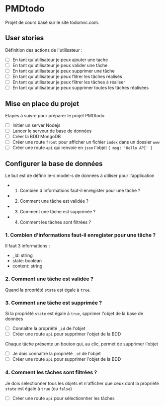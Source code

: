 # PMDtodo
Projet de cours basé sur le site todomvc.com.

## User stories
Définition des actions de l'utilisateur :
- [ ] En tant qu'utilisateur je peux ajouter une tache
- [ ] En tant qu'utilisateur je peux valider une tâche
- [ ] En tant qu'utilisateur je peux supprimer une tâche
- [ ] En tant qu'utilisateur je peux flitrer les tâches réalisés
- [ ] En tant qu'utilisateur je peux flitrer les tâches à réaliser
- [ ] En tant qu'utilisateur je peux supprimer toutes les tâches réalisées

## Mise en place du projet
Etapes à suivre pour préparer le projet PMDtodo
- [ ] Initier un server Nodejs
- [ ] Lancer le serveur de base de données
- [ ] Créer la BDD MongoDB
- [ ] Créer une route `front` pour afficher un fichier `index` dans un dossier `www`
- [ ] Créer une route `api` qui renvoie en `json` l'objet `{ msg: 'Hello API' }`

## Configurer la base de données
Le but est de définir le-s model-s de données à utiliser pour l'application
- 1. Combien d'informations faut-il enregister pour une tâche ?
- 2. Comment une tâche est validée ?
- 3. Comment une tâche est supprimée ?
- 4. Comment les tâches sont filtrées ?

### 1. Combien d'informations faut-il enregister pour une tâche ?
Il faut 3 informations :
- _id: string
- state: boolean
- content: string

### 2. Comment une tâche est validée ?
Quand la propriété `state` est égale à `true`.

### 3. Comment une tâche est supprimée ?
Si la propriété `state` est égale à `true`, spprimer l'objet de la base de données
- [ ] Connaître la propriété `_id` de l'objet
- [ ] Créer une route `api` pour supprimer l'objet de la BDD

Chaque tâche présente un bouton qui, au clic, permet de supprimer l'objet
- [ ] Je dois connaître la propriété `_id` de l'objet
- [ ] Créer une route `api` pour supprimer l'objet de la BDD

### 4. Comment les tâches sont filtrées ?
Je dois sélectionner tous les objets et n'afficher que ceux dont la propriété `state` est égale à `true` (ou `false`)
- [ ] Créer une route `api` pour sélectionnher les tâches